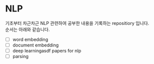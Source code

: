 # NLP

기초부터 차근차근 NLP 관련하여 공부한 내용을 기록하는 repositiory 입니다.<br>
순서는 아래와 같습니다.
- [ ] word embedding
- [ ] document embedding
- [ ] deep learningasdf papers for nlp
- [ ] parsing

